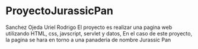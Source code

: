 # ProyectoJurassicPan
Sanchez Ojeda Uriel Rodrigo
El proyecto es realizar una pagina web utilizando HTML, css, javscript, servlet y datos,
En el caso de este proyecto, la pagina se hara en torno a una panaderia de nombre Jurassic Pan
